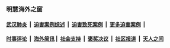 
### 明慧海外之窗

####  [武汉肺炎](indexes/365.md?t=06190401) &nbsp;|&nbsp;  [迫害案例综述](indexes/328.md?t=06190401) &nbsp;|&nbsp; [迫害致死案例](indexes/277.md?t=06190401)  &nbsp;|&nbsp; [更多迫害案例](indexes/81.md?t=06190401)  &nbsp;|&nbsp; 
####  [时事评论](indexes/19.md?t=06190401) &nbsp;|&nbsp; [海外简讯](indexes/245.md?t=06190401)&nbsp;|&nbsp;  [社会支持](indexes/140.md?t=06190401) &nbsp;|&nbsp; [褒奖决议](indexes/282.md?t=06190401) &nbsp;|&nbsp; [社区报道](indexes/91.md?t=06190401)  &nbsp;|&nbsp; [天人之间](indexes/78.md?t=06190401) 

